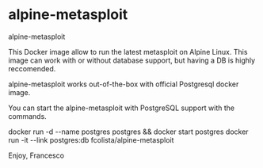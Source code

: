 # alpine-metasploit
alpine-metasploit

This Docker image allow to run the latest metasploit on Alpine Linux.
This image can work with or without database support, but having a DB is highly reccomended.

alpine-metasploit works out-of-the-box with official Postgresql docker image.

You can start the alpine-metasploit with PostgreSQL support with the commands.

docker run -d --name postgres postgres && docker start postgres
docker run -it --link postgres:db fcolista/alpine-metasploit

Enjoy,
Francesco
